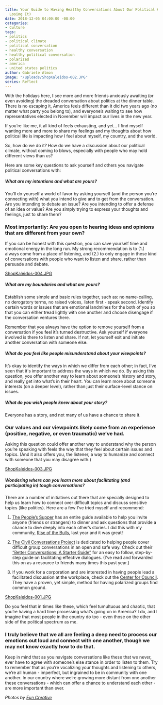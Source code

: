 ```yaml
---
title: Your Guide to Having Healthy Conversations About Our Political Climate (Without
  Losing It)
date: 2018-12-05 04:00:00 -08:00
categories:
- Culture
tags:
- politics
- political climate
- political conversation
- healthy conversation
- healthy political conversation
- polarized
- america
- united states politics
author: Gabriele Almon
image: "/uploads/ShopKaleidos-002.JPG"
series: Reflect
---
```


With the holidays here, I see more and more friends anxiously awaiting (or even avoiding) the dreaded conversation about politics at the dinner table. There is no escaping it, America feels different than it did two years ago (no matter what party you belong to), and everyone’s waiting to see how representatives elected in November will impact our lives in the new year. 

If you’re like me, it all kind of feels exhausting, and yet... I find myself wanting more and more to share my feelings and my thoughts about how political life is impacting how I feel about myself, my country, and the world.

So, how do we do it? How do we have a discussion about our political climate, without coming to blows, especially with people who may hold different views than us?

Here are some key questions to ask yourself and others you navigate political conversations with:

##### What are my intentions and what are yours? 

You’ll do yourself a world of favor by asking yourself (and the person you’re connecting with) what you intend to give and to get from the conversation. Are you intending to debate an issue? Are you intending to offer a defense of an idea or value? Are you simply trying to express your thoughts and feelings, just to share them? 

### Most importantly: Are you open to hearing ideas and opinions that are different from your own? 

If you can be honest with this question, you can save yourself time and emotional energy in the long run. My strong recommendation is to (1.) always come from a place of listening, and (2.) to only engage in these kind of conversations with people who want to listen and share, rather than persuade and debate.

[ShopKaleidos-004.JPG](/uploads/ShopKaleidos-004.JPG)

##### What are my boundaries and what are yours? 

Establish some simple and basic rules together, such as: no name-calling, no derogatory terms, no raised voices, listen first - speak second. Identify certain words or issues that are emotional landmines for the both of you so that you can either tread lightly with one another and choose disengage if the conversation ventures there.

Remember that you always have the option to remove yourself from a conversation if you feel it’s turned destructive. Ask yourself if everyone involved is there to listen and share. If not, let yourself exit and initiate another conversation with someone else.

##### What do you feel like people misunderstand about your viewpoints? 

It’s okay to identify the ways in which we differ from each other; in fact, I’ve seen that it's important to address the ways in which we do. By asking this question, you offer another way to learn about someone’s history and story, and really get into what’s in their heart. You can learn more about someone interests (on a deeper level), rather than just their surface-level stance on issues.

##### What do you wish people knew about your story?  

Everyone has a story, and not many of us have a chance to share it. 

### Our values and our viewpoints likely come from an experience (positive, negative, or even traumatic) we’ve had. 

Asking this question could offer another way to understand why the person you’re speaking with feels the way that they feel about certain issues and topics. (And it also offers you, the listener, a way to humanize and connect with someone that you may disagree with.)

[ShopKaleidos-003.JPG](/uploads/ShopKaleidos-003.JPG)

##### Wondering where can you learn more about facilitating (and participating in) tough conversations?

There are a number of initiatives out there that are specially designed to help us learn how to connect over difficult topics and discuss sensitive topics (like politics). Here are a few I’ve tried myself and recommend:

1. [The People’s Supper](https://thepeoplessupper.org/) has an entire guide available to help you invite anyone (friends or strangers) to dinner and ask questions that provide a chance to dive deeply into each other’s stories. I did this with my community, [Rise of the Bulls](https://www.riseofthebulls.com/), last year and it was great!

2. [The Civil Conversations Project](http://www.civilconversationsproject.org/) is dedicated to helping people cover difficult group conversations in an open and safe way. Check out their [“Better Conversations: A Starter Guide”](https://static1.squarespace.com/static/52e04689e4b06ba19ad5a957/t/5a7e16f60852291995133e8b/1518212854325/onbeing_ccp_guide_09February2018.pdf) for an easy to follow, step-by-step guide on facilitating effective dialogues. (I’ve read and forwarded this on as a resource to friends many times this past year.)

3. If you work for a corporation and are interested in having people lead a facilitated discussion at the workplace, check out the [Center for Council](https://www.centerforcouncil.org/). They have a proven, yet simple, method for having polarized groups find common ground.

[ShopKaleidos-001.JPG](/uploads/ShopKaleidos-001.JPG)

Do you feel that in times like these, which feel tumultuous and chaotic, that you’re having a hard time processing what’s going on in America? I do, and I imagine that most people in the country do too - even those on the other side of the political spectrum as me.

### I truly believe that we all are feeling a deep need to process our emotions out loud and connect with one another, though we may not know exactly how to do that.

Keep in mind that as you navigate conversations like these that we never, ever have to agree with someone’s else stance in order to listen to them. Try to remember that as you’re vocalizing your thoughts and listening to others, we’re all human - imperfect, but ingrained to be in community with one another. In our country where we’re growing more distant from one another these conversations - which can offer a chance to understand each other - are more important than ever.

_Photos by [Eun Creative](http://www.euncreative.com/)_